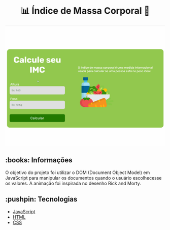 <h1 align="center">📊 Índice de Massa Corporal 🍎</h1>
<p align="center">
  <img src="/assets/toReadme/IMCrm.gif">
</p>

<h2>:books: Informações</h2>
O objetivo do projeto foi utilizar o DOM (Document Object Model) em JavaScript para manipular os documentos quando o usuário escolhecesse os valores. A animação foi inspirada no desenho Rick and Morty.

<h2>:pushpin: Tecnologias</h2>
<ul>
  <li><a href="https://developer.mozilla.org/pt-BR/docs/Web/JavaScript">JavaScript</a></li>
  <li><a href="https://developer.mozilla.org/pt-BR/docs/Web/HTML">HTML</a></li>
  <li><a href="https://developer.mozilla.org/pt-BR/docs/Web/CSS">CSS</a></li>
</ul>
